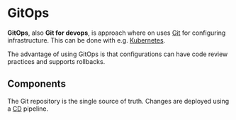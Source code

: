 # GitOps

**GitOps**, also **Git for devops**, is approach where on uses [Git](../git.md)
for configuring infrastructure. This can be done with e.g.
[Kubernetes](../orchestration/kubernetes/README.md).

The advantage of using GitOps is that configurations can have code review
practices and supports rollbacks.

## Components

The Git repository is the single source of truth. Changes are deployed using a
[CD](../ci_cd.md) pipeline.
